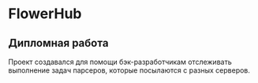 # FlowerHub

## Дипломная работа
Проект создавался для помощи бэк-разработчикам отслеживать выполнение задач парсеров, которые посылаются с разных серверов.
